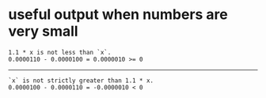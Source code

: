 # useful output when numbers are very small

    1.1 * x is not less than `x`.
    0.0000110 - 0.0000100 = 0.0000010 >= 0

---

    `x` is not strictly greater than 1.1 * x.
    0.0000100 - 0.0000110 = -0.0000010 < 0

